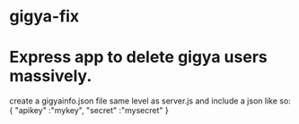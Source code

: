 gigya-fix
=========

Express app to delete gigya users massively.
=========

create a gigyainfo.json file same level as server.js and include a json like so:
{
    "apikey" :"mykey",
"secret" :"mysecret"
}
